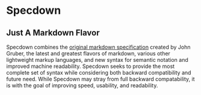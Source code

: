 # Specdown

## Just A Markdown Flavor

Specdown combines the [original markdown specification](http://daringfireball.net/projects/markdown/) created by John Gruber, the latest and greatest flavors of markdown, various other lightweight markup languages, and new syntax for semantic notation and improved machine readability. Specdown seeks to provide the most complete set of syntax while considering both backward compatibility and future need. While Specdown may stray from full backward compatability, it is with the goal of improving speed, usability, and readability.
